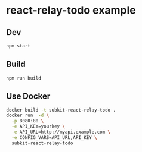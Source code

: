 # react-relay-todo example

## Dev

```bash
npm start
```

## Build
```
npm run build
```

## Use Docker
```bash
docker build -t subkit-react-relay-todo .
docker run  -d \
  -p 8080:80 \
  -e API_KEY=yourkey \
  -e API_URL=http://myapi.example.com \
  -e CONFIG_VARS=API_URL,API_KEY \
  subkit-react-relay-todo
```

